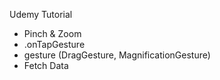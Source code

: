 Udemy Tutorial

- Pinch & Zoom
- .onTapGesture
- gesture (DragGesture, MagnificationGesture)
- Fetch Data 

